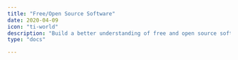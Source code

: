 ```yaml
---
title: "Free/Open Source Software"
date: 2020-04-09
icon: "ti-world"
description: "Build a better understanding of free and open source software."
type: "docs"

---
```

